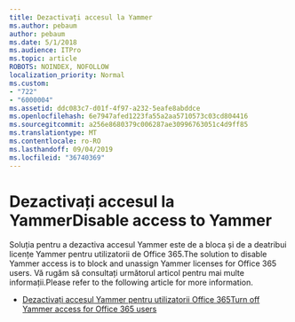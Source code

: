 ```yaml
---
title: Dezactivați accesul la Yammer
ms.author: pebaum
author: pebaum
ms.date: 5/1/2018
ms.audience: ITPro
ms.topic: article
ROBOTS: NOINDEX, NOFOLLOW
localization_priority: Normal
ms.custom:
- "722"
- "6000004"
ms.assetid: ddc083c7-d01f-4f97-a232-5eafe8abddce
ms.openlocfilehash: 6e7947afed1223fa55a2aa5710573c03cd804416
ms.sourcegitcommit: a256e8680379c006287ae30996763051c4d9ff85
ms.translationtype: MT
ms.contentlocale: ro-RO
ms.lasthandoff: 09/04/2019
ms.locfileid: "36740369"
---
```

# <a name="disable-access-to-yammer"></a><span data-ttu-id="ae4d7-102">Dezactivați accesul la Yammer</span><span class="sxs-lookup"><span data-stu-id="ae4d7-102">Disable access to Yammer</span></span>

<span data-ttu-id="ae4d7-103">Soluția pentru a dezactiva accesul Yammer este de a bloca și de a deatribui licențe Yammer pentru utilizatorii de Office 365.</span><span class="sxs-lookup"><span data-stu-id="ae4d7-103">The solution to disable Yammer access is to block and unassign Yammer licenses for Office 365 users.</span></span> <span data-ttu-id="ae4d7-104">Vă rugăm să consultați următorul articol pentru mai multe informații.</span><span class="sxs-lookup"><span data-stu-id="ae4d7-104">Please refer to the following article for more information.</span></span>
  
- [<span data-ttu-id="ae4d7-105">Dezactivați accesul Yammer pentru utilizatorii Office 365</span><span class="sxs-lookup"><span data-stu-id="ae4d7-105">Turn off Yammer access for Office 365 users</span></span>](https://docs.microsoft.com/yammer/manage-yammer-users/turn-off-user-access)
